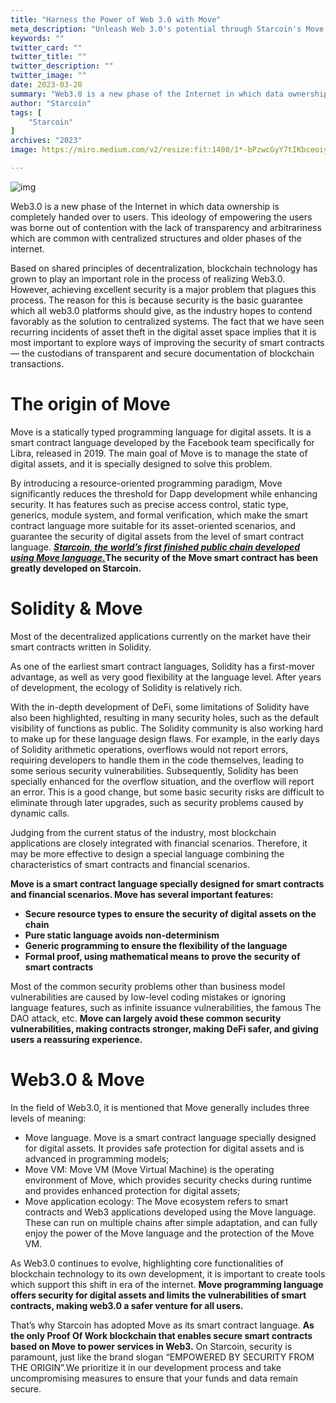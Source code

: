 ```yaml
---
title: "Harness the Power of Web 3.0 with Move"
meta_description: "Unleash Web 3.0's potential through Starcoin's Move, optimizing blockchain for decentralized applications."
keywords: ""
twitter_card: ""
twitter_title: ""
twitter_description: ""
twitter_image: ""
date: 2023-03-20
summary: "Web3.0 is a new phase of the Internet in which data ownership is completely handed over to users. This ideology of empowering the users was borne out of contention with the lack of transparency and..."
author: "Starcoin"
tags: [
    "Starcoin"
]
archives: "2023"
image: https://miro.medium.com/v2/resize:fit:1400/1*-bPzwcGyY7tIKbceoiyz-w.png

---
```


![img](https://miro.medium.com/v2/resize:fit:1400/1*-bPzwcGyY7tIKbceoiyz-w.png)

Web3.0 is a new phase of the Internet in which data ownership is completely handed over to users. This ideology of empowering the users was borne out of contention with the lack of transparency and arbitrariness which are common with centralized structures and older phases of the internet.

Based on shared principles of decentralization, blockchain technology has grown to play an important role in the process of realizing Web3.0. However, achieving excellent security is a major problem that plagues this process. The reason for this is because security is the basic guarantee which all web3.0 platforms should give, as the industry hopes to contend favorably as the solution to centralized systems. The fact that we have seen recurring incidents of asset theft in the digital asset space implies that it is most important to explore ways of improving the security of smart contracts — the custodians of transparent and secure documentation of blockchain transactions.

# The origin of Move

Move is a statically typed programming language for digital assets. It is a smart contract language developed by the Facebook team specifically for Libra, released in 2019. The main goal of Move is to manage the state of digital assets, and it is specially designed to solve this problem.

By introducing a resource-oriented programming paradigm, Move significantly reduces the threshold for Dapp development while enhancing security. It has features such as precise access control, static type, generics, module system, and formal verification, which make the smart contract language more suitable for its asset-oriented scenarios, and guarantee the security of digital assets from the level of smart contract language. [***Starcoin, the world’s first finished public chain developed using Move language.***](https://www.bloomberg.com/press-releases/2021-09-22/westar-launches-first-permissionless-public-chain-starcoin)**The security of the Move smart contract has been greatly developed on Starcoin.**

# Solidity & Move

Most of the decentralized applications currently on the market have their smart contracts written in Solidity.

As one of the earliest smart contract languages, Solidity has a first-mover advantage, as well as very good flexibility at the language level. After years of development, the ecology of Solidity is relatively rich.

With the in-depth development of DeFi, some limitations of Solidity have also been highlighted, resulting in many security holes, such as the default visibility of functions as public. The Solidity community is also working hard to make up for these language design flaws. For example, in the early days of Solidity arithmetic operations, overflows would not report errors, requiring developers to handle them in the code themselves, leading to some serious security vulnerabilities. Subsequently, Solidity has been specially enhanced for the overflow situation, and the overflow will report an error. This is a good change, but some basic security risks are difficult to eliminate through later upgrades, such as security problems caused by dynamic calls.

Judging from the current status of the industry, most blockchain applications are closely integrated with financial scenarios. Therefore, it may be more effective to design a special language combining the characteristics of smart contracts and financial scenarios.

**Move is a smart contract language specially designed for smart contracts and financial scenarios. Move has several important features:**

- **Secure resource types to ensure the security of digital assets on the chain**
- **Pure static language avoids non-determinism**
- **Generic programming to ensure the flexibility of the language**
- **Formal proof, using mathematical means to prove the security of smart contracts**

Most of the common security problems other than business model vulnerabilities are caused by low-level coding mistakes or ignoring language features, such as infinite issuance vulnerabilities, the famous The DAO attack, etc. **Move can largely avoid these common security vulnerabilities, making contracts stronger, making DeFi safer, and giving users a reassuring experience.**

# Web3.0 & Move

In the field of Web3.0, it is mentioned that Move generally includes three levels of meaning:

- Move language. Move is a smart contract language specially designed for digital assets. It provides safe protection for digital assets and is advanced in programming models;
- Move VM: Move VM (Move Virtual Machine) is the operating environment of Move, which provides security checks during runtime and provides enhanced protection for digital assets;
- Move application ecology: The Move ecosystem refers to smart contracts and Web3 applications developed using the Move language. These can run on multiple chains after simple adaptation, and can fully enjoy the power of the Move language and the protection of the Move VM.

As Web3.0 continues to evolve, highlighting core functionalities of blockchain technology to its own development, it is important to create tools which support this shift in era of the internet. **Move programming language offers security for digital assets and limits the vulnerabilities of smart contracts, making web3.0 a safer venture for all users.**

That’s why Starcoin has adopted Move as its smart contract language. **As the only Proof Of Work blockchain that enables secure smart contracts based on Move to power services in Web3.** On Starcoin, security is paramount, just like the brand slogan “EMPOWERED BY SECURITY FROM THE ORIGIN”.We prioritize it in our development process and take uncompromising measures to ensure that your funds and data remain secure.
